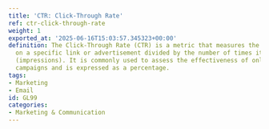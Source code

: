 ```yaml
---
title: 'CTR: Click-Through Rate'
ref: ctr-click-through-rate
weight: 1
exported_at: '2025-06-16T15:03:57.345323+00:00'
definition: The Click-Through Rate (CTR) is a metric that measures the number of clicks
  on a specific link or advertisement divided by the number of times it was displayed
  (impressions). It is commonly used to assess the effectiveness of online marketing
  campaigns and is expressed as a percentage.
tags:
- Marketing
- Email
id: GL99
categories:
- Marketing & Communication
---
```



